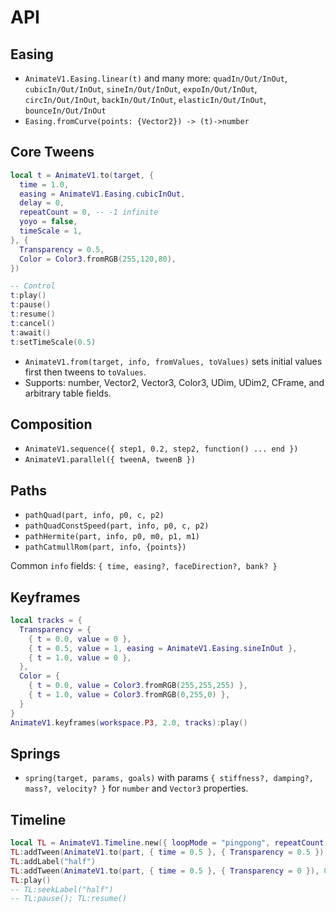 # API

## Easing

- `AnimateV1.Easing.linear(t)` and many more: `quadIn/Out/InOut`, `cubicIn/Out/InOut`, `sineIn/Out/InOut`, `expoIn/Out/InOut`, `circIn/Out/InOut`, `backIn/Out/InOut`, `elasticIn/Out/InOut`, `bounceIn/Out/InOut`
- `Easing.fromCurve(points: {Vector2}) -> (t)->number`

## Core Tweens

```lua
local t = AnimateV1.to(target, {
  time = 1.0,
  easing = AnimateV1.Easing.cubicInOut,
  delay = 0,
  repeatCount = 0, -- -1 infinite
  yoyo = false,
  timeScale = 1,
}, {
  Transparency = 0.5,
  Color = Color3.fromRGB(255,120,80),
})

-- Control
t:play()
t:pause()
t:resume()
t:cancel()
t:await()
t:setTimeScale(0.5)
```

- `AnimateV1.from(target, info, fromValues, toValues)` sets initial values first then tweens to `toValues`.
- Supports: number, Vector2, Vector3, Color3, UDim, UDim2, CFrame, and arbitrary table fields.

## Composition

- `AnimateV1.sequence({ step1, 0.2, step2, function() ... end })`
- `AnimateV1.parallel({ tweenA, tweenB })`

## Paths

- `pathQuad(part, info, p0, c, p2)`
- `pathQuadConstSpeed(part, info, p0, c, p2)`
- `pathHermite(part, info, p0, m0, p1, m1)`
- `pathCatmullRom(part, info, {points})`

Common `info` fields: `{ time, easing?, faceDirection?, bank? }`

## Keyframes

```lua
local tracks = {
  Transparency = {
    { t = 0.0, value = 0 },
    { t = 0.5, value = 1, easing = AnimateV1.Easing.sineInOut },
    { t = 1.0, value = 0 },
  },
  Color = {
    { t = 0.0, value = Color3.fromRGB(255,255,255) },
    { t = 1.0, value = Color3.fromRGB(0,255,0) },
  }
}
AnimateV1.keyframes(workspace.P3, 2.0, tracks):play()
```

## Springs

- `spring(target, params, goals)` with params `{ stiffness?, damping?, mass?, velocity? }` for `number` and `Vector3` properties.

## Timeline

```lua
local TL = AnimateV1.Timeline.new({ loopMode = "pingpong", repeatCount = -1, timeScale = 1 })
TL:addTween(AnimateV1.to(part, { time = 0.5 }, { Transparency = 0.5 }), 0.0)
TL:addLabel("half")
TL:addTween(AnimateV1.to(part, { time = 0.5 }, { Transparency = 0 }), 0.6)
TL:play()
-- TL:seekLabel("half")
-- TL:pause(); TL:resume()
```
